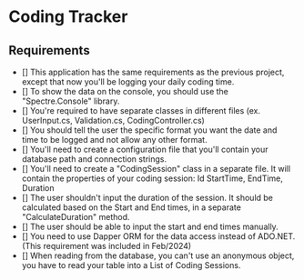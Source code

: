 # Coding Tracker

## Requirements
- [] This application has the same requirements as the previous project, except that now you'll be logging your daily coding time.
- [] To show the data on the console, you should use the "Spectre.Console" library.
- [] You're required to have separate classes in different files (ex. UserInput.cs, Validation.cs, CodingController.cs)
- [] You should tell the user the specific format you want the date and time to be logged and not allow any other format.
- [] You'll need to create a configuration file that you'll contain your database path and connection strings.
- [] You'll need to create a "CodingSession" class in a separate file. It will contain the properties of your coding session: Id StartTime, EndTime, Duration
- [] The user shouldn't input the duration of the session. It should be calculated based on the Start and End times, in a separate "CalculateDuration" method.
- [] The user should be able to input the start and end times manually.
- [] You need to use Dapper ORM for the data access instead of ADO.NET. (This requirement was included in Feb/2024)
- [] When reading from the database, you can't use an anonymous object, you have to read your table into a List of Coding Sessions. 
